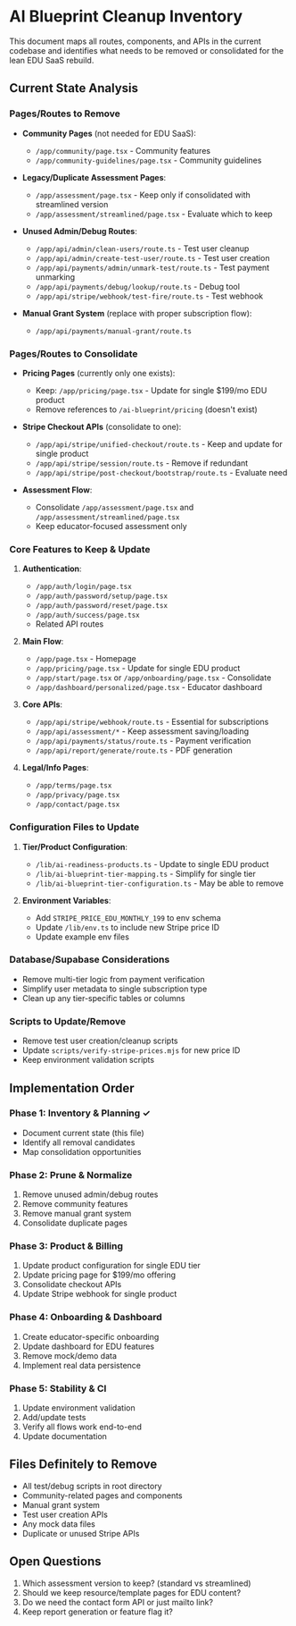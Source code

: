 # AI Blueprint Cleanup Inventory

This document maps all routes, components, and APIs in the current codebase and identifies what needs to be removed or consolidated for the lean EDU SaaS rebuild.

## Current State Analysis

### Pages/Routes to Remove
- **Community Pages** (not needed for EDU SaaS):
  - `/app/community/page.tsx` - Community features
  - `/app/community-guidelines/page.tsx` - Community guidelines
  
- **Legacy/Duplicate Assessment Pages**:
  - `/app/assessment/page.tsx` - Keep only if consolidated with streamlined version
  - `/app/assessment/streamlined/page.tsx` - Evaluate which to keep
  
- **Unused Admin/Debug Routes**:
  - `/app/api/admin/clean-users/route.ts` - Test user cleanup
  - `/app/api/admin/create-test-user/route.ts` - Test user creation
  - `/app/api/payments/admin/unmark-test/route.ts` - Test payment unmarking
  - `/app/api/payments/debug/lookup/route.ts` - Debug tool
  - `/app/api/stripe/webhook/test-fire/route.ts` - Test webhook
  
- **Manual Grant System** (replace with proper subscription flow):
  - `/app/api/payments/manual-grant/route.ts`

### Pages/Routes to Consolidate

- **Pricing Pages** (currently only one exists):
  - Keep: `/app/pricing/page.tsx` - Update for single $199/mo EDU product
  - Remove references to `/ai-blueprint/pricing` (doesn't exist)
  
- **Stripe Checkout APIs** (consolidate to one):
  - `/app/api/stripe/unified-checkout/route.ts` - Keep and update for single product
  - `/app/api/stripe/session/route.ts` - Remove if redundant
  - `/app/api/stripe/post-checkout/bootstrap/route.ts` - Evaluate need

- **Assessment Flow**:
  - Consolidate `/app/assessment/page.tsx` and `/app/assessment/streamlined/page.tsx`
  - Keep educator-focused assessment only

### Core Features to Keep & Update

1. **Authentication**:
   - `/app/auth/login/page.tsx`
   - `/app/auth/password/setup/page.tsx` 
   - `/app/auth/password/reset/page.tsx`
   - `/app/auth/success/page.tsx`
   - Related API routes

2. **Main Flow**:
   - `/app/page.tsx` - Homepage
   - `/app/pricing/page.tsx` - Update for single EDU product
   - `/app/start/page.tsx` or `/app/onboarding/page.tsx` - Consolidate
   - `/app/dashboard/personalized/page.tsx` - Educator dashboard

3. **Core APIs**:
   - `/app/api/stripe/webhook/route.ts` - Essential for subscriptions
   - `/app/api/assessment/*` - Keep assessment saving/loading
   - `/app/api/payments/status/route.ts` - Payment verification
   - `/app/api/report/generate/route.ts` - PDF generation

4. **Legal/Info Pages**:
   - `/app/terms/page.tsx`
   - `/app/privacy/page.tsx`
   - `/app/contact/page.tsx`

### Configuration Files to Update

1. **Tier/Product Configuration**:
   - `/lib/ai-readiness-products.ts` - Update to single EDU product
   - `/lib/ai-blueprint-tier-mapping.ts` - Simplify for single tier
   - `/lib/ai-blueprint-tier-configuration.ts` - May be able to remove

2. **Environment Variables**:
   - Add `STRIPE_PRICE_EDU_MONTHLY_199` to env schema
   - Update `/lib/env.ts` to include new Stripe price ID
   - Update example env files

### Database/Supabase Considerations

- Remove multi-tier logic from payment verification
- Simplify user metadata to single subscription type
- Clean up any tier-specific tables or columns

### Scripts to Update/Remove

- Remove test user creation/cleanup scripts
- Update `scripts/verify-stripe-prices.mjs` for new price ID
- Keep environment validation scripts

## Implementation Order

### Phase 1: Inventory & Planning ✓ 
- Document current state (this file)
- Identify all removal candidates
- Map consolidation opportunities

### Phase 2: Prune & Normalize
1. Remove unused admin/debug routes
2. Remove community features
3. Remove manual grant system
4. Consolidate duplicate pages

### Phase 3: Product & Billing
1. Update product configuration for single EDU tier
2. Update pricing page for $199/mo offering
3. Consolidate checkout APIs
4. Update Stripe webhook for single product

### Phase 4: Onboarding & Dashboard
1. Create educator-specific onboarding
2. Update dashboard for EDU features
3. Remove mock/demo data
4. Implement real data persistence

### Phase 5: Stability & CI
1. Update environment validation
2. Add/update tests
3. Verify all flows work end-to-end
4. Update documentation

## Files Definitely to Remove

- All test/debug scripts in root directory
- Community-related pages and components
- Manual grant system
- Test user creation APIs
- Any mock data files
- Duplicate or unused Stripe APIs

## Open Questions

1. Which assessment version to keep? (standard vs streamlined)
2. Should we keep resource/template pages for EDU content?
3. Do we need the contact form API or just mailto link?
4. Keep report generation or feature flag it?
